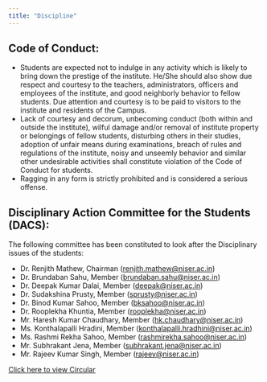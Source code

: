 ```yaml
---
title: "Discipline"
---
```

## Code of Conduct:



*   Students are expected not to indulge in any activity which is likely to bring down the prestige of the institute. He/She should also show due respect and courtesy to the teachers, administrators, officers and employees of the institute, and good neighborly behavior to fellow students. Due attention and courtesy is to be paid to visitors to the institute and residents of the Campus.
*   Lack of courtesy and decorum, unbecoming conduct (both within and outside the institute), wilful damage and/or removal of institute property or belongings of fellow students, disturbing others in their studies, adoption of unfair means during examinations, breach of rules and regulations of the institute, noisy and unseemly behavior and similar other undesirable activities shall constitute violation of the Code of Conduct for students.
*   Ragging in any form is strictly prohibited and is considered a serious offense.


## Disciplinary Action Committee for the Students (DACS):

The following committee has been constituted to look after the Disciplinary  issues of the students:



*   Dr. Renjith Mathew, Chairman (renjith.mathew@niser.ac.in)
*   Dr. Brundaban Sahu, Member (brundaban.sahu@niser.ac.in)
*   Dr. Deepak Kumar Dalai, Member (deepak@niser.ac.in)
*   Dr. Sudakshina Prusty, Member (sprusty@niser.ac.in)
*   Dr. Binod Kumar Sahoo, Member (bksahoo@niser.ac.in)
*   Dr. Rooplekha Khuntia, Member (rooplekha@niser.ac.in)
*   Mr. Haresh Kumar Chaudhary, Member (hk.chaudhary@niser.ac.in)
*   Ms. Konthalapalli Hradini, Member (konthalapalli.hradhini@niser.ac.in)
*   Ms. Rashmi Rekha Sahoo, Member (rashmirekha.sahoo@niser.ac.in)
*   Mr. Subhrakant Jena, Member (subhrakant.jena@niser.ac.in)
*   Mr. Rajeev Kumar Singh, Member (rajeev@niser.ac.in)

[Click here to view Circular](https://www.niser.ac.in/docs/2019/DACS_2019.pdf)